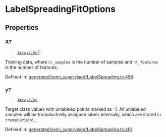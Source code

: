 # LabelSpreadingFitOptions

## Properties

### X?

> [`ArrayLike`](../types/ArrayLike.md)[]

Training data, where `n\_samples` is the number of samples and `n\_features` is the number of features.

Defined in:  [generated/semi\_supervised/LabelSpreading.ts:456](https://github.com/transitive-bullshit/scikit-learn-ts/blob/92ab806/packages/sklearn/src/generated/semi_supervised/LabelSpreading.ts#L456)

### y?

> [`ArrayLike`](../types/ArrayLike.md)

Target class values with unlabeled points marked as -1. All unlabeled samples will be transductively assigned labels internally, which are stored in `transduction\_`.

Defined in:  [generated/semi\_supervised/LabelSpreading.ts:461](https://github.com/transitive-bullshit/scikit-learn-ts/blob/92ab806/packages/sklearn/src/generated/semi_supervised/LabelSpreading.ts#L461)
